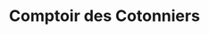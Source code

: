 ---
title: "Comptoir des Cotonniers"
url: /les-sables-dolonne/comptoir-des-cotonniers/
shop: vêtements
---